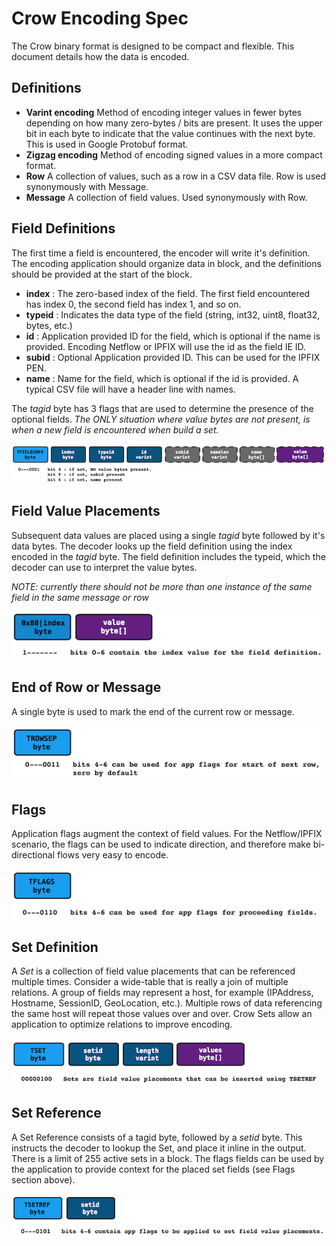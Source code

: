 # Crow Encoding Spec

The Crow binary format is designed to be compact and flexible.  This document details how the data is encoded.

## Definitions
 - **Varint encoding** Method of encoding integer values in fewer bytes depending on how many zero-bytes / bits are present.  It uses the upper bit in each byte to indicate that the value continues with the next byte.  This is used in Google Protobuf format.
 - **Zigzag encoding** Method of encoding signed values in a more compact format.
 - **Row** A collection of values, such as a row in a CSV data file.  Row is used synonymously with Message.
 - **Message** A collection of field values.  Used synonymously with Row.

## Field Definitions
The first time a field is encountered, the encoder will write it's definition.  The encoding application should organize data in block, and the definitions should be provided at the start of the block.

 - **index** : The zero-based index of the field.  The first field encountered has index 0, the second field has index 1, and so on.
 - **typeid** : Indicates the data type of the field (string, int32, uint8, float32, bytes, etc.)
 - **id** : Application provided ID for the field, which is optional if the name is provided.  Encoding Netflow or IPFIX will use the id as the field IE ID.
 - **subid** : Optional Application provided ID.  This can be used for the IPFIX PEN.
 - **name** : Name for the field, which is optional if the id is provided.  A typical CSV file will have a header line with names.

The *tagid* byte has 3 flags that are used to determine the presence of the optional fields.  *The ONLY situation where value bytes are not present, is when a new field is encountered when build a set.*

![FIELDINFO Encoding](./ssCrowFieldInfoEncoding.png)

## Field Value Placements

Subsequent data values are placed using a single *tagid* byte followed by it's data bytes.  The decoder looks up the field definition using the index encoded in the *tagid* byte.  The field definition includes the typeid, which the decoder can use to interpret the value bytes.

*NOTE: currently there should not be more than one instance of the same field in the same message or row*

![Field Value Placements](./ssFieldValueEncoding.png)

## End of Row or Message
A single byte is used to mark the end of the current row or message.

![End of Row or Message](./ssRowSepEncoding.png)

## Flags

Application flags augment the context of field values.  For the Netflow/IPFIX scenario, the flags can be used to indicate direction, and therefore make bi-directional flows very easy to encode.

![Flags Encoding](./ssCrowFlagsEncoding.png)

## Set Definition
A *Set* is a collection of field value placements that can be referenced multiple times.  Consider a wide-table that is really a join of multiple relations.  A group of fields may represent a host, for example (IPAddress, Hostname, SessionID, GeoLocation, etc.).  Multiple rows of data referencing the same host will repeat those values over and over.  Crow Sets allow an application to optimize relations to improve encoding.

![Set Definition ](./ssCrowSetEncoding.png)

## Set Reference

A Set Reference consists of a tagid byte, followed by a *setid* byte.  This instructs the decoder to lookup the Set, and place it inline in the output.  There is a limit of 255 active sets in a block.  The flags fields can be used by the application to provide context for the placed set fields (see Flags section above).

![Set Reference](./ssCrowSetRefEncoding.png)
